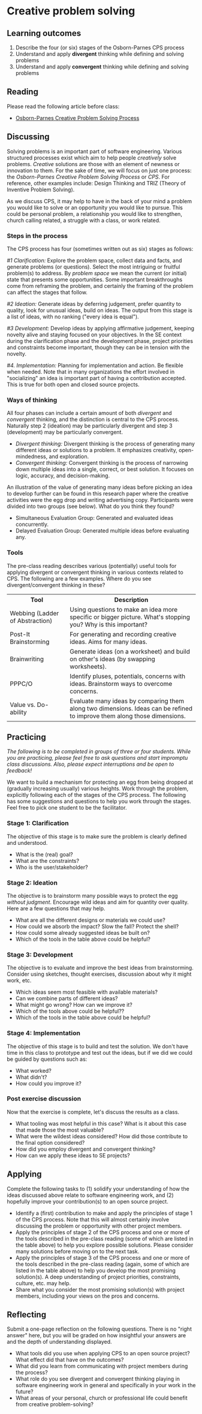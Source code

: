 # Creative problem solving

## Learning outcomes

1. Describe the four (or six) stages of the Osborn-Parnes CPS process 
2. Understand and apply **divergent** thinking while defining and solving problems
3. Understand and apply **convergent** thinking while defining and solving problems

## Reading

Please read the following article before class:

* [Osborn-Parnes Creative Problem Solving Process](https://brdo.berkeley.edu/sites/default/files/cps_handbook.pdf)


## Discussing

Solving problems is an important part of software engineering. Various structured processes exist which aim to help people *creatively* solve problems. *Creative* solutions are those with an element of newness or innovation to them. For the sake of time, we will focus on just one process: the *Osborn-Parnes Creative Problem Solving Process* or *CPS*. For reference, other examples include: Design Thinking and TRIZ (Theory of Inventive Problem Solving).

As we discuss CPS, it may help to have in the back of your mind a problem you would like to solve or an opportunity you would like to pursue. This could be personal problem, a relationship you would like to strengthen, church calling related, a struggle with a class, or work related.

### Steps in the process

The CPS process has four (sometimes written out as six) stages as follows:

*#1 Clarification:* Explore the problem space, collect data and facts, and generate problems (or questions). Select the most intriguing or fruitful problem(s) to address. By *problem space* we mean the current (or initial) state that presents some opportunities. Some important breakthroughs come from reframing the problem, and certainly the framing of the problem can affect the stages that follow.

*#2 Ideation:* Generate ideas by deferring judgement, prefer quantity to quality, look for unusual ideas, build on ideas. The output from this stage is a list of ideas, with no ranking ("every idea is equal"). 

*#3 Development:* Develop ideas by applying affirmative judgement, keeping novelty alive and staying focused on your objectives. In the SE context during the clarification phase and the development phase, project priorities and constraints become important, though they can be in tension with the novelty.

*#4. Implementation:* Planning for implementation and action. Be flexible when needed. Note that in many organizations the effort involved in "socializing" an idea is important part of having a contribution accepted. This is true for both open and closed source projects.

### Ways of thinking

All four phases can include a certain amount of both *divergent* and *convergent* thinking, and the distinction is central to the CPS process. Naturally step 2 (ideation) may be particularly divergent and step 3 (development) may be particularly convergent.

* *Divergent thinking:* Divergent thinking is the process of generating many different ideas or solutions to a problem. It emphasizes creativity, open-mindedness, and exploration.
* *Convergent thinking:* Convergent thinking is the process of narrowing down multiple ideas into a single, correct, or best solution. It focuses on logic, accuracy, and decision-making.

An illustration of the value of generating many ideas before picking an idea to develop further can be found in this research paper where the creative activities were the egg drop and writing advertising copy. Participants were divided into two groups (see below). What do you think they found?

* Simultaneous Evaluation Group: Generated and evaluated ideas concurrently.
* Delayed Evaluation Group: Generated multiple ideas before evaluating any.

### Tools

The pre-class reading describes various (potentially) useful tools for applying divergent or convergent thinking in various contexts related to CPS. The following are a few examples. Where do you see divergent/convergent thinking in these?

<table>
    <tr>
        <th>
        Tool
        </th>
        <th>
        Description
        </th>
    </tr>
    <tr>
        <td>
        Webbing (Ladder of Abstraction)
        </td>
        <td>
        Using questions to make an idea more specific or bigger picture. What's stopping you? Why is this important? 
        </td>
    </tr>
    <tr>
        <td>
        Post-It Brainstorming
        </td>
        <td>
        For generating and recording creative ideas. Aims for many ideas.
        </td>
    </tr>
    <tr>
        <td>
        Brainwriting
        </td>
        <td>
        Generate ideas (on a worksheet) and build on other's ideas (by swapping worksheets).
        </td>
    </tr>
    <tr>
        <td>
        PPPC/O
        </td>
        <td>
        Identify pluses, potentials, concerns with ideas. Brainstorm ways to overcome concerns.
        </td>
    </tr>
    <tr>
        <td>
        Value vs. Do-ability
        </td>
        <td>
        Evaluate many ideas by comparing them along two dimensions. Ideas can be refined to improve them along those dimensions.
        </td>
    </tr>
</table>

## Practicing

*The following is to be completed in groups of three or four students. While you are practicing, please feel free to ask questions and start impromptu class discussions. Also, please expect interruptions and be open to feedback!*

We want to build a mechanism for protecting an egg from being dropped at (gradually increasing usually) various heights. Work through the problem, explicitly following each of the stages of the CPS process. The following has some suggestions and questions to help you work through the stages. Feel free to pick one student to be the facilitator.

### Stage 1: Clarification

The objective of this stage is to make sure the problem is clearly defined and understood.

* What is the (real) goal? 
* What are the constraints?
* Who is the user/stakeholder?

### Stage 2: Ideation

The objective is to brainstorm many possible ways to protect the egg *without judgment*. Encourage wild ideas and aim for quantity over quality. Here are a few questions that may help.

* What are all the different designs or materials we could use?
* How could we absorb the impact? Slow the fall? Protect the shell?
* How could some already suggested ideas be built on?
* Which of the tools in the table above could be helpful?

### Stage 3: Development

The objective is to evaluate and improve the best ideas from brainstorming. Consider using sketches, thought exercises, discussion about why it might work, etc.

* Which ideas seem most feasible with available materials?
* Can we combine parts of different ideas?
* What might go wrong? How can we improve it?
* Which of the tools above could be helpful??
* Which of the tools in the table above could be helpful?

### Stage 4: Implementation

The objective of this stage is to build and test the solution. We don't have time in this class to prototype and test out the ideas, but if we did we could be guided by questions such as:

* What worked? 
* What didn't? 
* How could you improve it?

### Post exercise discussion

Now that the exercise is complete, let's discuss the results as a class.

* What tooling was most helpful in this case? What is it about this case that made those the most valuable?
* What were the wildest ideas considered? How did those contribute to the final option considered?
* How did you employ divergent and convergent thinking?
* How can we apply these ideas to SE projects? 

## Applying

Complete the following tasks to (1) solidify your understanding of how the ideas discussed above relate to software engineering work, and (2) hopefully improve your contribution(s) to an open source project.

* Identify a (first) contribution to make and apply the principles of stage 1 of the CPS process. Note that this will almost certainly involve discussing the problem or opportunity with other project members.
* Apply the principles of stage 2 of the CPS process and one or more of the tools described in the pre-class reading (some of which are listed in the table above) to help you explore possible solutions. Please consider many solutions before moving on to the next task.
* Apply the principles of stage 3 of the CPS process and one or more of the tools described in the pre-class reading (again, some of which are listed in the table above) to help you develop the most promising solution(s). A deep understanding of project priorities, constraints, culture, etc. may help.
* Share what you consider the most promising solution(s) with project members, including your views on the pros and concerns.

## Reflecting

Submit a one-page reflection on the following questions. There is no "right answer" here, but you will be graded on how insightful your answers are and the depth of understanding displayed.

* What tools did you use when applying CPS to an open source project? What effect did that have on the outcomes? 
* What did you learn from communicating with project members during the process?
* What role do you see divergent and convergent thinking playing in software engineering work in general and specifically in your work in the future?
* What areas of your personal, church or professional life could benefit from creative problem-solving?